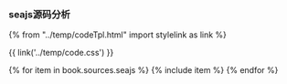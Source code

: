 ### seajs源码分析

{% from "../temp/codeTpl.html" import stylelink as link %}

{{ link('../temp/code.css') }}

{% for item in book.sources.seajs %}
{% include item %}
{% endfor %}